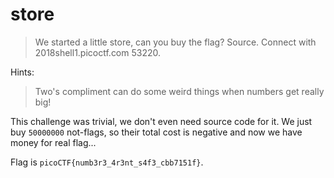 # store

> We started a little store, can you buy the flag? Source. Connect with 2018shell1.picoctf.com 53220. 

Hints:

> Two's compliment can do some weird things when numbers get really big!

This challenge was trivial, we don't even need source code for it. We just buy `50000000` not-flags, so their total cost is negative and now we have money for real flag...

Flag is `picoCTF{numb3r3_4r3nt_s4f3_cbb7151f}`.